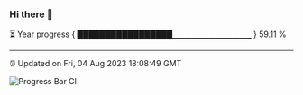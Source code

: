 ### Hi there 👋

⏳ Year progress { █████████████████▁▁▁▁▁▁▁▁▁▁▁▁▁ } 59.11 %

---

⏰ Updated on Fri, 04 Aug 2023 18:08:49 GMT

![Progress Bar CI](https://github.com/Shyam-Makwana/GitHub-Actions-Demo/workflows/Progress%20Bar%20CI/badge.svg)
